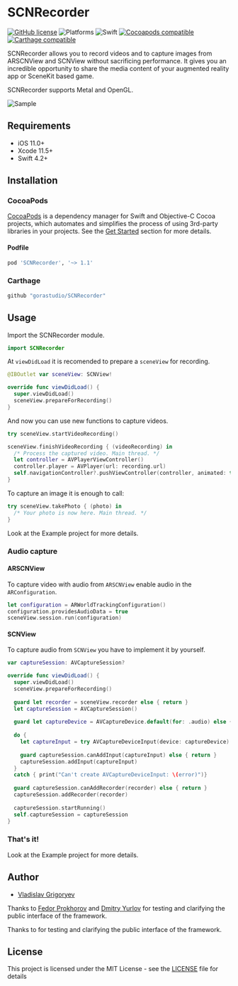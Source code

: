 # SCNRecorder

[![GitHub license](https://img.shields.io/badge/license-MIT-lightgrey.svg)](https://raw.githubusercontent.com/gorastudio/SCNRecorder/master/LICENSE.md)
![Platforms](https://img.shields.io/cocoapods/p/SCNRecorder.svg)
![Swift](https://img.shields.io/badge/swift-5.2-red.svg)
[![Cocoapods compatible](https://img.shields.io/cocoapods/v/SCNRecorder.svg)](https://cocoapods.org/pods/SCNRecorder)
[![Carthage compatible](https://img.shields.io/badge/Carthage-compatible-4BC51D.svg?style=flat)](https://github.com/Carthage/Carthage)

SCNRecorder allows you to record videos and to capture images from ARSCNView and SCNView without sacrificing performance. It gives you an incredible opportunity to share the media content of your augmented reality app or SceneKit based game.

SCNRecorder supports Metal and OpenGL.

![Sample](/images/sample2.gif?raw=true )

## Requirements

- iOS 11.0+
- Xcode 11.5+
- Swift 4.2+

## Installation

### CocoaPods

[CocoaPods](http://cocoapods.org/)  is a dependency manager for Swift and Objective-C Cocoa projects, which automates and simplifies the process of using 3rd-party libraries in your projects. See the [Get Started](https://cocoapods.org/#get_started) section for more details.

#### Podfile

```ruby
pod 'SCNRecorder', '~> 1.1'
```

### Carthage

```ruby
github "gorastudio/SCNRecorder"
```

## Usage

Import the SCNRecorder module.

```swift
import SCNRecorder
```

At `viewDidLoad` it is recomended to prepare a `sceneView` for recording.

```swift
@IBOutlet var sceneView: SCNView!

override func viewDidLoad() {
  super.viewDidLoad()
  sceneView.prepareForRecording()
}
```

And now you can use new functions to capture videos.

```swift
try sceneView.startVideoRecording()
```

```swift
sceneView.finishVideoRecording { (videoRecording) in 
  /* Process the captured video. Main thread. */
  let controller = AVPlayerViewController()
  controller.player = AVPlayer(url: recording.url)
  self.navigationController?.pushViewController(controller, animated: true)
}
```

To capture an image it is enough to call:

```swift
try sceneView.takePhoto { (photo) in
  /* Your photo is now here. Main thread. */
}
```

Look at the Example project for more details.

### Audio capture

#### ARSCNView

To capture video with audio from `ARSCNView` enable audio in the `ARConfiguration`.

```swift
let configuration = ARWorldTrackingConfiguration()
configuration.providesAudioData = true
sceneView.session.run(configuration)
```

#### SCNView

To capture audio from `SCNView` you have to implement it by yourself.

```swift
var captureSession: AVCaptureSession?

override func viewDidLoad() {
  super.viewDidLoad()
  sceneView.prepareForRecording()
  
  guard let recorder = sceneView.recorder else { return }
  let captureSession = AVCaptureSession()
  
  guard let captureDevice = AVCaptureDevice.default(for: .audio) else { return }
  
  do {
    let captureInput = try AVCaptureDeviceInput(device: captureDevice)
    
    guard captureSession.canAddInput(captureInput) else { return }
    captureSession.addInput(captureInput)
  }
  catch { print("Can't create AVCaptureDeviceInput: \(error)")}
  
  guard captureSession.canAddRecorder(recorder) else { return }
  captureSession.addRecorder(recorder)
  
  captureSession.startRunning()
  self.captureSession = captureSession
}
```

### That's it!

Look at the Example project for more details.

## Author

- [Vladislav Grigoryev](https://github.com/v-grigoriev)

Thanks to [Fedor Prokhorov](https://github.com/prokhorovxo) and [Dmitry Yurlov](https://github.com/demonukg) for testing and clarifying the public interface of the framework.

Thanks to  for testing and clarifying the public interface of the framework.

## License

This project is licensed under the MIT License - see the [LICENSE](LICENSE.md) file for details
